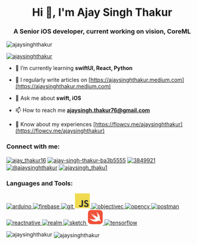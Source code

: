 <h1 align="center">Hi 👋, I'm Ajay Singh Thakur</h1>
<h3 align="center">A Senior iOS developer, current working on vision, CoreML</h3>

<p align="left"> <img src="https://komarev.com/ghpvc/?username=ajaysinghthakur&label=Profile%20views&color=0e75b6&style=flat" alt="ajaysinghthakur" /> </p>

<p align="left"> <a href="https://github.com/ryo-ma/github-profile-trophy"><img src="https://github-profile-trophy.vercel.app/?username=ajaysinghthakur" alt="ajaysinghthakur" /></a> </p>

- 🌱 I’m currently learning **swiftUI, React, Python**

- 📝 I regularly write articles on [https://ajaysinghthakur.medium.com](https://ajaysinghthakur.medium.com)

- 💬 Ask me about **swift, iOS**

- 📫 How to reach me **ajaysingh.thakur76@gmail.com**

- 📄 Know about my experiences [https://flowcv.me/ajaysinghthakur](https://flowcv.me/ajaysinghthakur)

<h3 align="left">Connect with me:</h3>
<p align="left">
<a href="https://twitter.com/ajay_thakur16" target="blank"><img align="center" src="https://raw.githubusercontent.com/rahuldkjain/github-profile-readme-generator/master/src/images/icons/Social/twitter.svg" alt="ajay_thakur16" height="30" width="40" /></a>
<a href="https://linkedin.com/in/ajay-singh-thakur-ba3b5555" target="blank"><img align="center" src="https://raw.githubusercontent.com/rahuldkjain/github-profile-readme-generator/master/src/images/icons/Social/linked-in-alt.svg" alt="ajay-singh-thakur-ba3b5555" height="30" width="40" /></a>
<a href="https://stackoverflow.com/users/3849921" target="blank"><img align="center" src="https://raw.githubusercontent.com/rahuldkjain/github-profile-readme-generator/master/src/images/icons/Social/stack-overflow.svg" alt="3849921" height="30" width="40" /></a>
<a href="https://medium.com/@ajaysinghthakur" target="blank"><img align="center" src="https://raw.githubusercontent.com/rahuldkjain/github-profile-readme-generator/master/src/images/icons/Social/medium.svg" alt="@ajaysinghthakur" height="30" width="40" /></a>
<a href="https://www.hackerrank.com/ajaysingh_thaku1" target="blank"><img align="center" src="https://raw.githubusercontent.com/rahuldkjain/github-profile-readme-generator/master/src/images/icons/Social/hackerrank.svg" alt="ajaysingh_thaku1" height="30" width="40" /></a>
</p>

<h3 align="left">Languages and Tools:</h3>
<p align="left"> <a href="https://www.arduino.cc/" target="_blank"> <img src="https://cdn.worldvectorlogo.com/logos/arduino-1.svg" alt="arduino" width="40" height="40"/> </a> <a href="https://firebase.google.com/" target="_blank"> <img src="https://www.vectorlogo.zone/logos/firebase/firebase-icon.svg" alt="firebase" width="40" height="40"/> </a> <a href="https://git-scm.com/" target="_blank"> <img src="https://www.vectorlogo.zone/logos/git-scm/git-scm-icon.svg" alt="git" width="40" height="40"/> </a> <a href="https://developer.mozilla.org/en-US/docs/Web/JavaScript" target="_blank"> <img src="https://raw.githubusercontent.com/devicons/devicon/master/icons/javascript/javascript-original.svg" alt="javascript" width="40" height="40"/> </a> <a href="https://developer.apple.com/library/archive/documentation/Cocoa/Conceptual/ProgrammingWithObjectiveC/Introduction/Introduction.html" target="_blank"> <img src="https://www.vectorlogo.zone/logos/apple_objectivec/apple_objectivec-icon.svg" alt="objectivec" width="40" height="40"/> </a> <a href="https://opencv.org/" target="_blank"> <img src="https://www.vectorlogo.zone/logos/opencv/opencv-icon.svg" alt="opencv" width="40" height="40"/> </a> <a href="https://postman.com" target="_blank"> <img src="https://www.vectorlogo.zone/logos/getpostman/getpostman-icon.svg" alt="postman" width="40" height="40"/> </a> <a href="https://reactnative.dev/" target="_blank"> <img src="https://reactnative.dev/img/header_logo.svg" alt="reactnative" width="40" height="40"/> </a> <a href="https://realm.io/" target="_blank"> <img src="https://raw.githubusercontent.com/bestofjs/bestofjs-webui/8665e8c267a0215f3159df28b33c365198101df5/public/logos/realm.svg" alt="realm" width="40" height="40"/> </a> <a href="https://www.sketch.com/" target="_blank"> <img src="https://www.vectorlogo.zone/logos/sketchapp/sketchapp-icon.svg" alt="sketch" width="40" height="40"/> </a> <a href="https://developer.apple.com/swift/" target="_blank"> <img src="https://raw.githubusercontent.com/devicons/devicon/master/icons/swift/swift-original.svg" alt="swift" width="40" height="40"/> </a> <a href="https://www.tensorflow.org" target="_blank"> <img src="https://www.vectorlogo.zone/logos/tensorflow/tensorflow-icon.svg" alt="tensorflow" width="40" height="40"/> </a> </p>

<p><img align="left" src="https://github-readme-stats.vercel.app/api/top-langs?username=ajaysinghthakur&show_icons=true&locale=en&layout=compact" alt="ajaysinghthakur" /></p>

<p>&nbsp;<img align="center" src="https://github-readme-stats.vercel.app/api?username=ajaysinghthakur&show_icons=true&locale=en" alt="ajaysinghthakur" /></p>

